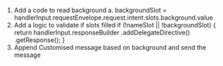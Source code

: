 1. Add a code to read background
	a. backgroundSlot = handlerInput.requestEnvelope.request.intent.slots.background.value
2. Add a logic to validate if slots filled
	if (!nameSlot || !backgroundSlot) {
		return handlerInput.responseBuilder
			.addDelegateDirective()
			.getResponse();
	}
3. Append Customised message based on background and send the message